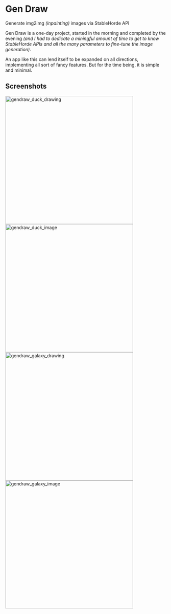 # Gen Draw
Generate img2img _(inpainting)_ images via StableHorde API

Gen Draw is a one-day project, started in the morning and completed by the evening _(and I had to dedicate a miningful amount of time to get to know StableHorde APIs and all the many parameters to fine-tune the image generation)_.

An app like this can lend itself to be expanded on all directions, implementing all sort of fancy features. But for the time being, it is simple and minimal.

## Screenshots
<img width="400" alt="gendraw_duck_drawing" src="https://github.com/francesconatali/gendraw/assets/34441930/51004d36-feaf-4273-8427-5581494be72e">
<img width="400" alt="gendraw_duck_image" src="https://github.com/francesconatali/gendraw/assets/34441930/b195bc2d-c785-4ef8-8ec0-ee32c45919de">
<img width="400" alt="gendraw_galaxy_drawing" src="https://github.com/francesconatali/gendraw/assets/34441930/22768d5c-43e4-456f-8a58-8acfc075ccdb">
<img width="400" alt="gendraw_galaxy_image" src="https://github.com/francesconatali/gendraw/assets/34441930/47facd95-3de6-4564-84ce-b6c37034a2f2">

